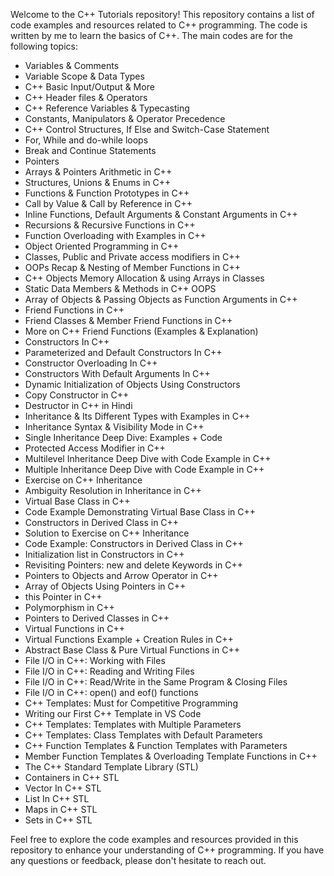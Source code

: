 
Welcome to the C++ Tutorials repository! This repository contains a list of code examples and resources related to C++ programming. The code is written by me to learn the basics of C++. The main codes are for the following topics:

- Variables & Comments
- Variable Scope & Data Types 
- C++ Basic Input/Output & More
- C++ Header files & Operators
- C++ Reference Variables & Typecasting
- Constants, Manipulators & Operator Precedence
- C++ Control Structures, If Else and Switch-Case Statement
- For, While and do-while loops 
- Break and Continue Statements 
- Pointers
- Arrays & Pointers Arithmetic in C++
- Structures, Unions & Enums in C++
- Functions & Function Prototypes in C++
- Call by Value & Call by Reference in C++
- Inline Functions, Default Arguments & Constant Arguments in C++
- Recursions & Recursive Functions in C++
- Function Overloading with Examples in C++
- Object Oriented Programming in C++
- Classes, Public and Private access modifiers in C++
- OOPs Recap & Nesting of Member Functions in C++
- C++ Objects Memory Allocation & using Arrays in Classes
- Static Data Members & Methods in C++ OOPS
- Array of Objects & Passing Objects as Function Arguments in C++
- Friend Functions in C++
- Friend Classes & Member Friend Functions in C++
- More on C++ Friend Functions (Examples & Explanation)
- Constructors In C++
- Parameterized and Default Constructors In C++
- Constructor Overloading In C++
- Constructors With Default Arguments In C++
- Dynamic Initialization of Objects Using Constructors
- Copy Constructor in C++
- Destructor in C++ in Hindi
- Inheritance & Its Different Types with Examples in C++
- Inheritance Syntax & Visibility Mode in C++
- Single Inheritance Deep Dive: Examples + Code
- Protected Access Modifier in C++
- Multilevel Inheritance Deep Dive with Code Example in C++
- Multiple Inheritance Deep Dive with Code Example in C++
- Exercise on C++ Inheritance
- Ambiguity Resolution in Inheritance in C++
- Virtual Base Class in C++
- Code Example Demonstrating Virtual Base Class in C++
- Constructors in Derived Class in C++
- Solution to Exercise on C++ Inheritance
- Code Example: Constructors in Derived Class in C++
- Initialization list in Constructors in C++
- Revisiting Pointers: new and delete Keywords in C++
- Pointers to Objects and Arrow Operator in C++
- Array of Objects Using Pointers in C++
- this Pointer in C++
- Polymorphism in C++
- Pointers to Derived Classes in C++
- Virtual Functions in C++
- Virtual Functions Example + Creation Rules in C++
- Abstract Base Class & Pure Virtual Functions in C++
- File I/O in C++: Working with Files
- File I/O in C++: Reading and Writing Files
- File I/O in C++: Read/Write in the Same Program & Closing Files
- File I/O in C++: open() and eof() functions
- C++ Templates: Must for Competitive Programming
- Writing our First C++ Template in VS Code
- C++ Templates: Templates with Multiple Parameters
- C++ Templates: Class Templates with Default Parameters
- C++ Function Templates & Function Templates with Parameters
- Member Function Templates & Overloading Template Functions in C++
- The C++ Standard Template Library (STL)
- Containers in C++ STL
- Vector In C++ STL
- List In C++ STL
- Maps in C++ STL
- Sets in C++ STL

Feel free to explore the code examples and resources provided in this repository to enhance your understanding of C++ programming. If you have any questions or feedback, please don't hesitate to reach out.
